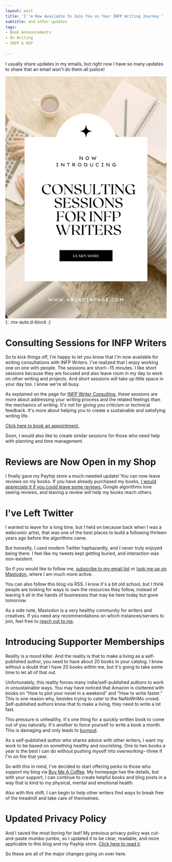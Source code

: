 ```yaml
---
layout: post
title: 'I''m Now Available to Join You on Your INFP Writing Journey '
subtitle: and other updates
tags:
- Book Announcements
- On Writing
- INFP & HSP

---
```

I usually share updates in my emails, but right now I have so many updates to share that an email won't do them all justice!

![Consulting sessions for INFP writers, INFP Writing, INFP Writing Style](/uploads/consulting-sessions-for-infp-writers.png "INFP Writers, INFP Writer, INFP Writing, INFP Writing Style"){: .mx-auto.d-block :}

# Consulting Sessions for INFP Writers

So to kick things off, I'm happy to let you know that I'm now available for writing consultations with INFP Writers. I've realized that I enjoy working one on one with people. The sessions are short--15 minutes. I like short sessions because they are focused and also leave room in my day to work on other writing and projects. And short sessions will take up little space in your day too. I know we're all busy.

As explained on the page for [INFP Writer Consulting](https://payhip.com/b/cpVP0), these sessions are more about addressing your writing process and the related feelings than the mechanics of writing. It's not for giving you criticism or technical feedback. It's more about helping you to create a sustainable and satisfying writing life.

[Click here to book an appointment.](https://payhip.com/b/cpVP0)

Soon, I would also like to create similar sessions for those who need help with planning and time management.

# Reviews are Now Open in my Shop

I finally gave my Payhip store a much-needed update! You can now leave reviews on my books. If you have already purchased my books, [I would appreciate it if you could leave some reviews.](https://payhip.com/ArcadiaPage) Google algorithms love seeing reviews, and leaving a review will help my books reach others.

# I've Left Twitter

I wanted to leave for a long time, but I held on because back when I was a webcomic artist, that was one of the best places to build a following thirteen years ago before the algorithms came.

But honestly, I used modern Twitter haphazardly, and I never truly enjoyed being there. I feel like my tweets kept getting buried, and interaction was non-existent.

So if you would like to follow me, [subscribe to my email list](https://tinyletter.com/arcadiapage) or [look me up on Mastodon](https://arcadiapage.com/aboutme/), where I am much more active.

You can also follow this blog via RSS. I know it's a bit old school, but I think people are looking for ways to own the resources they follow, instead of leaving it all in the hands of businesses that may be here today but gone tomorrow.

As a side note, Mastodon is a very healthy community for writers and creatives. If you need any recommendations on which instances/servers to join, feel free to [reach out to me](https://arcadiapage.com/aboutme/).

# Introducing Supporter Memberships

Reality is a mood killer. And the reality is that to make a living as a self-published author, you need to have about 20 books in your catalog. I know without a doubt that I have 20 books within me, but it's going to take some time to let all of that out.

Unfortunately, this reality forces many indie/self-published authors to work in unsustainable ways. You may have noticed that Amazon is cluttered with books on "How to plot your novel in a weekend” and ”How to write faster.” This is one reason why, besides trying to cater to the NaNoWriMo crowd. Self-published authors know that to make a living, they need to write a lot fast.

This pressure is unhealthy. It's one thing for a quickly written book to come out of you naturally. It's another to force yourself to write a book a month. This is damaging and only leads to [burnout](https://arcadiapage.com/2022-04-30-what-infps-can-do-when-feeling-burned-out-from-thoughts-and-emotions/).

As a self-published author who shares advice with other writers, I want my work to be based on something healthy and nourishing. One to two books a year is the best I can do without pushing myself into overworking--three if I'm on fire that year.

So with this in mind, I've decided to start offering perks to those who support my blog via [Buy Me A Coffee](https://www.buymeacoffee.com/arcadiapage). My homepage has the details, but with your support, I can continue to create helpful books and blog posts in a way that is kind to my physical, mental and emotional health.

Also with this shift, I can begin to help other writers find ways to break free of the treadmill and take care of themselves.

# Updated Privacy Policy

And I saved the most boring for last! My previous privacy policy was cut-and-paste mumbo-jumbo, so I updated it to be clear, readable, and more applicable to this blog and my Payhip store. [Click here to read it](https://payhip.com/ArcadiaPage/privacy-policy).

So these are all of the major changes going on over here.